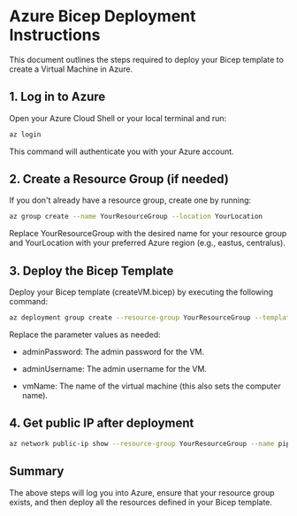 # Azure Bicep Deployment Instructions

This document outlines the steps required to deploy your Bicep template to create a Virtual Machine in Azure.

## 1. Log in to Azure

Open your Azure Cloud Shell or your local terminal and run:

```bash
az login
```

This command will authenticate you with your Azure account.

## 2. Create a Resource Group (if needed)
If you don't already have a resource group, create one by running:

```bash
az group create --name YourResourceGroup --location YourLocation
```
Replace YourResourceGroup with the desired name for your resource group and YourLocation with your preferred Azure region (e.g., eastus, centralus).

## 3. Deploy the Bicep Template
Deploy your Bicep template (createVM.bicep) by executing the following command:

```bash
az deployment group create --resource-group YourResourceGroup --template-file createVM.bicep --parameters adminPassword="YourPassword" adminUsername="YourUsername" vmName="YourVMName"
```
Replace the parameter values as needed:

- adminPassword: The admin password for the VM.

- adminUsername: The admin username for the VM.

- vmName: The name of the virtual machine (this also sets the computer name).

## 4. Get public IP after deployment

```bash
az network public-ip show --resource-group YourResourceGroup --name pip-YourVMName --query ipAddress --output tsv
```

## Summary
The above steps will log you into Azure, ensure that your resource group exists, and then deploy all the resources defined in your Bicep template.





